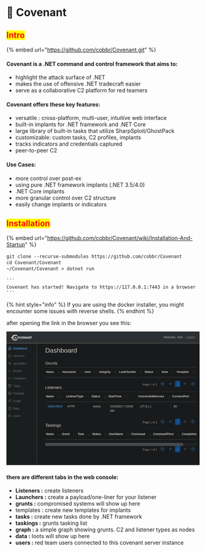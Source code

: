 # 🔧 Covenant

## <mark style="color:red;">Intro</mark>

{% embed url="https://github.com/cobbr/Covenant.git" %}

#### Covenant is a .NET command and control framework that aims to:

* highlight the attack surface of .NET
* makes the use of offensive .NET tradecraft easier
* serve as a collaborative C2 platform for red teamers

#### Covenant offers these key features:

* versatile : cross-platform, multi-user, intuitive web interface
* built-in implants for .NET framework and .NET Core
* large library of built-in tasks that utilize SharpSploit/GhostPack
* customizable: custom tasks, C2 profiles, implants
* &#x20;tracks indicators and credentials captured
* peer-to-peer C2

#### Use Cases:

* more control over post-ex
* using pure .NET framework implants (.NET 3.5/4.0)
* .NET Core implants
* more granular control over C2 structure
* easily change implants or indicators

## <mark style="color:red;">Installation</mark>

{% embed url="https://github.com/cobbr/Covenant/wiki/Installation-And-Startup" %}

````
git clone --recurse-submodules https://github.com/cobbr/Covenant
cd Covenant/Covenant
~/Covenant/Covenant > dotnet run

```
Covenant has started! Navigate to https://127.0.0.1:7443 in a browser
```
````

{% hint style="info" %}
If you are using the docker installer, you might encounter some issues with reverse shells.
{% endhint %}

after opening the link in the browser you see this:

![](<../../.gitbook/assets/image (47) (1).png>)

#### there are different tabs in the web console:

* **Listeners :** create listeners
* **Launchers :** create a payload/one-liner for your listener
* **grunts :** compromised systems will show up here
* &#x20;templates : create new templates for implants
* **tasks :** create new tasks done by .NET framework
* **taskings :** grunts tasking list
* **graph :** a simple graph showing grunts. C2 and listener types as nodes
* **data :** loots will show up here
* **users :** red team users connected to this covenant server instance



